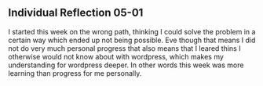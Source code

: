 ## Individual Reflection 05-01

I started this week on the wrong path, thinking I could solve the problem in a certain way which ended up not being possible. Eve though that means I did not do very much personal progress that also means that I leared thins I otherwise would not know about with wordpress, which makes my understanding for wordpress deeper. In other words this week was more learning than progress for me personally.
